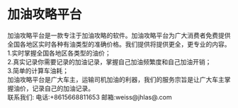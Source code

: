 # 加油攻略平台
加油攻略平台是一款专注于加油攻略的软件。加油攻略平台为广大消费者免费提供全国各地区实时各种有油类型的准确价格。我们提供将提供更全，更专业的内容。  
1.实时掌握全国各地区各类型的油价；  
2.真实记录你需要记录的加油记录，掌握自己加油频繁度和自己加油开销；  
3.简单的计算车油耗；  
加油攻略平台是广大车主，运输司机加油的利器，我们的服务宗旨是让广大车主掌握油价，记录自己的加油记录。  
联系我们: 电话:+8615668811653  邮箱:weiss@jhlas@.com
